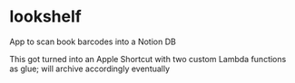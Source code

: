 # lookshelf
App to scan book barcodes into a Notion DB

This got turned into an Apple Shortcut with two custom Lambda functions as glue; will archive accordingly eventually
